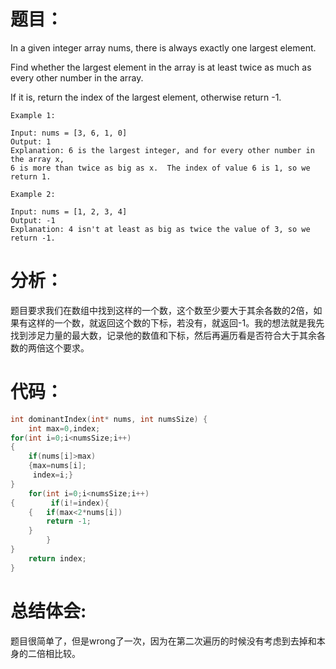 题目：
==
In a given integer array nums, there is always exactly one largest element.

Find whether the largest element in the array is at least twice as much as every other number in the array.

If it is, return the index of the largest element, otherwise return -1.
```
Example 1:

Input: nums = [3, 6, 1, 0]
Output: 1
Explanation: 6 is the largest integer, and for every other number in the array x,
6 is more than twice as big as x.  The index of value 6 is 1, so we return 1.
```
```
Example 2:

Input: nums = [1, 2, 3, 4]
Output: -1
Explanation: 4 isn't at least as big as twice the value of 3, so we return -1.
```
分析：
==
题目要求我们在数组中找到这样的一个数，这个数至少要大于其余各数的2倍，如果有这样的一个数，就返回这个数的下标，若没有，就返回-1。我的想法就是我先找到涉足力量的最大数，记录他的数值和下标，然后再遍历看是否符合大于其余各数的两倍这个要求。

代码：
==
```C
int dominantIndex(int* nums, int numsSize) {
    int max=0,index;
for(int i=0;i<numsSize;i++)
{
    if(nums[i]>max)
    {max=nums[i];
     index=i;}
}
    for(int i=0;i<numsSize;i++)
{        if(i!=index){
    {   if(max<2*nums[i])
        return -1;
    }
        }
}
    return index;
}
```
总结体会:
==
题目很简单了，但是wrong了一次，因为在第二次遍历的时候没有考虑到去掉和本身的二倍相比较。
